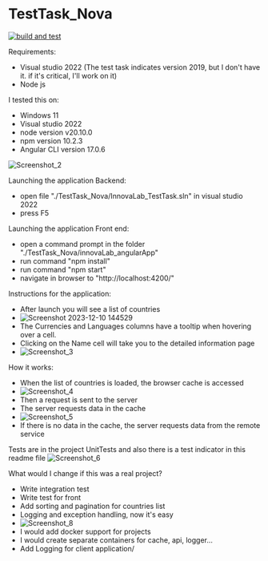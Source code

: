 # TestTask_Nova

[![build and test](https://github.com/olnichenko/TestTask_Nova/actions/workflows/build-and-test.yml/badge.svg?branch=main)](https://github.com/olnichenko/TestTask_Nova/actions/workflows/build-and-test.yml)

Requirements:
- Visual studio 2022 (The test task indicates version 2019, but I don't have it. if it's critical, I'll work on it)
- Node js
  
I tested this on:
- Windows 11
- Visual studio 2022
- node version v20.10.0
- npm version 10.2.3
- Angular CLI version 17.0.6

![Screenshot_2](https://github.com/olnichenko/TestTask_Nova/assets/2253261/cdb66fc1-5ed1-4a84-a2a9-d54d2b760fe4)

Launching the application Backend:
- open file "./TestTask_Nova/InnovaLab_TestTask.sln" in visual studio 2022
- press F5
  
Launching the application Front end:
- open a command prompt in the folder "./TestTask_Nova/innovaLab_angularApp"
- run command "npm install"
- run command "npm start"
- navigate in browser to "http://localhost:4200/"

Instructions for the application:
- After launch you will see a list of countries
- ![Screenshot 2023-12-10 144529](https://github.com/olnichenko/TestTask_Nova/assets/2253261/537d124b-597a-4f57-b3b1-8d06d4c9ffea)
- The Currencies and Languages columns have a tooltip when hovering over a cell.
- Clicking on the Name cell will take you to the detailed information page
- ![Screenshot_3](https://github.com/olnichenko/TestTask_Nova/assets/2253261/fa0c3161-6bf3-49cc-b667-3d5039605611)

How it works:
- When the list of countries is loaded, the browser cache is accessed
- ![Screenshot_4](https://github.com/olnichenko/TestTask_Nova/assets/2253261/683ea80f-c635-44ea-bbc7-12b86f57b415)
- Then a request is sent to the server
- The server requests data in the cache
- ![Screenshot_5](https://github.com/olnichenko/TestTask_Nova/assets/2253261/0aa210d9-6421-4278-9da9-88227ecd82f0)
- If there is no data in the cache, the server requests data from the remote service

Tests are in the project UnitTests and also there is a test indicator in this readme file
![Screenshot_6](https://github.com/olnichenko/TestTask_Nova/assets/2253261/53e39c8b-6d20-4e59-8a9d-74aae43a33d3)

What would I change if this was a real project?
- Write integration test
- Write test for front
- Add sorting and pagination for countries list
- Logging and exception handling, now it's easy
- ![Screenshot_8](https://github.com/olnichenko/TestTask_Nova/assets/2253261/1d89a62b-5407-4dc7-ada0-6fac3aca4d8a)
- I would add docker support for projects
- I would create separate containers for cache, api, logger...
- Add Logging for client application/
